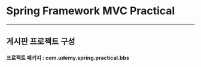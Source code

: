 # Spring Framework MVC Practical

---

## 게시판 프로젝트 구성

#### 프로젝트 패키지 : com.udemy.spring.practical.bbs 